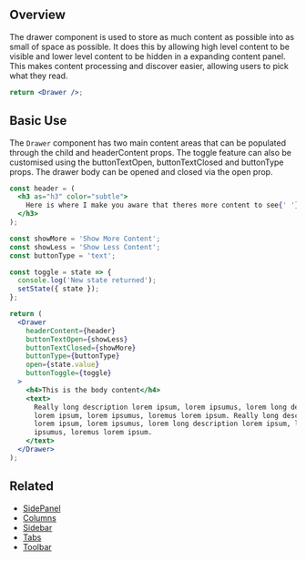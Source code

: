 ## Overview

The drawer component is used to store as much content as possible into as small of space as possible. It does this by allowing high level content to be visible and lower level content to be hidden in a expanding content panel. This makes content processing and discover easier, allowing users to pick what they read.

```jsx
return <Drawer />;
```

## Basic Use

The `Drawer` component has two main content areas that can be populated through the child and headerContent props. The toggle feature can also be customised using the buttonTextOpen, buttonTextClosed and buttonType props. The drawer body can be opened and closed via the open prop.

```jsx
const header = (
  <h3 as="h3" color="subtle">
    Here is where I make you aware that theres more content to see{' '}
  </h3>
);

const showMore = 'Show More Content';
const showLess = 'Show Less Content';
const buttonType = 'text';

const toggle = state => {
  console.log('New state returned');
  setState({ state });
};

return (
  <Drawer
    headerContent={header}
    buttonTextOpen={showLess}
    buttonTextClosed={showMore}
    buttonType={buttonType}
    open={state.value}
    buttonToggle={toggle}
  >
    <h4>This is the body content</h4>
    <text>
      Really long description lorem ipsum, lorem ipsumus, lorem long description
      lorem ipsum, lorem ipsumus, loremus lorem ipsum. Really long description
      lorem ipsum, lorem ipsumus, lorem long description lorem ipsum, lorem
      ipsumus, loremus lorem ipsum.
    </text>
  </Drawer>
);
```

## Related

- [SidePanel](#/React%20Components/SidePanel)
- [Columns](#/React%20Layouts/Columns)
- [Sidebar](#/React%20Components/Sidebar)
- [Tabs](#/React%20Components/Tabs)
- [Toolbar](#/React%20Components/Toolbar)
